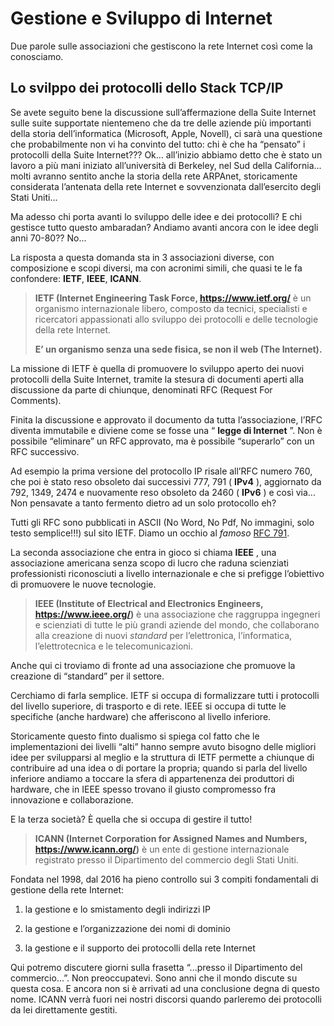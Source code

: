 # Gestione e Sviluppo di Internet

Due parole sulle associazioni che gestiscono la rete Internet così come la conosciamo.


## Lo svilppo dei protocolli dello Stack TCP/IP

Se avete seguito bene la discussione sull’affermazione della Suite Internet sulle suite supportate
nientemeno che da tre delle aziende più importanti della storia dell’informatica (Microsoft, Apple,
Novell), ci sarà una questione che probabilmente non vi ha convinto del tutto: chi è che ha “pensato” i
protocolli della Suite Internet??? Ok... all’inizio abbiamo detto che è stato un lavoro a più mani
iniziato all’università di Berkeley, nel Sud della California... molti avranno sentito anche la storia della
rete ARPAnet, storicamente considerata l’antenata della rete Internet e sovvenzionata dall’esercito
degli Stati Uniti...

Ma adesso chi porta avanti lo sviluppo delle idee e dei protocolli? E chi gestisce tutto questo
ambaradan? Andiamo avanti ancora con le idee degli anni 70-80?? No...

La risposta a questa domanda sta in 3 associazioni diverse, con composizione e scopi diversi, ma con
acronimi simili, che quasi te le fa confondere: **IETF**, **IEEE**, **ICANN**.

> **IETF (Internet Engineering Task Force, <a href="https://www.ietf.org/" target="_blank">https://www.ietf.org/</a>** è un 
> organismo internazionale libero, composto da tecnici, specialisti e ricercatori appassionati allo sviluppo dei protocolli e
> delle tecnologie della rete Internet.
> 
> **E’ un organismo senza una sede fisica, se non il web (The Internet).**

La missione di IETF è quella di promuovere lo sviluppo aperto dei nuovi protocolli della Suite Internet,
tramite la stesura di documenti aperti alla discussione da parte di chiunque, denominati RFC (Request
For Comments).

Finita la discussione e approvato il documento da tutta l’associazione, l’RFC diventa immutabile e
diviene come se fosse una “ **legge di Internet** ”. Non è possibile “eliminare” un RFC approvato, ma è
possibile “superarlo” con un RFC successivo.

Ad esempio la prima versione del protocollo IP risale all’RFC numero 760, che poi è stato reso
obsoleto dai successivi 777, 791 ( **IPv4** ), aggiornato da 792, 1349, 2474 e nuovamente reso obsoleto da
2460 ( **IPv6** ) e così via... Non pensavate a tanto fermento dietro ad un solo protocollo eh?

Tutti gli RFC sono pubblicati in ASCII (No Word, No Pdf, No immagini, solo testo semplice!!!) sul sito
IETF. Diamo un occhio al *famoso* [RFC 791](https://www.rfc-editor.org/rfc/rfc791).

La seconda associazione che entra in gioco si chiama **IEEE** , una associazione americana senza scopo
di lucro che raduna scienziati professionisti riconosciuti a livello internazionale e che si prefigge
l’obiettivo di promuovere le nuove tecnologie.

> **IEEE (Institute of Electrical and Electronics Engineers, <a href="https://www.ieee.org/" target="_blank">https://www.ieee.org/</a>)** 
> è una associazione che raggruppa ingegneri e scienziati di tutte le più grandi aziende del mondo, che collaborano
> alla creazione di nuovi *standard* per l’elettronica, l’informatica, l’elettrotecnica e le
> telecomunicazioni.

Anche qui ci troviamo di fronte ad una associazione che promuove la creazione di “standard” per il settore.

Cerchiamo di farla semplice. IETF si occupa di formalizzare tutti i protocolli del livello superiore, di
trasporto e di rete. IEEE si occupa di tutte le specifiche (anche hardware) che afferiscono al livello
inferiore.

Storicamente questo finto dualismo si spiega col fatto che le implementazioni dei livelli “alti” hanno
sempre avuto bisogno delle migliori idee per svilupparsi al meglio e la struttura di IETF permette a
chiunque di contribuire ad una idea o di portare la propria; quando si parla del livello inferiore andiamo
a toccare la sfera di appartenenza dei produttori di hardware, che in IEEE spesso trovano il giusto
compromesso fra innovazione e collaborazione.

E la terza società? È quella che si occupa di gestire il tutto!

> **ICANN (Internet Corporation for Assigned Names and Numbers, <a href="https://www.icann.org/" target="_blank">https://www.icann.org/</a>)** 
> è un ente di gestione internazionale registrato presso il Dipartimento del commercio degli Stati Uniti. 

Fondata nel 1998, dal 2016 ha pieno controllo sui 3 compiti fondamentali di gestione della rete Internet:

1. la gestione e lo smistamento degli indirizzi IP

2. la gestione e l’organizzazione dei nomi di dominio

3. la gestione e il supporto dei protocolli della rete Internet

Qui potremo discutere giorni sulla frasetta “...presso il Dipartimento del commercio...”. Non
preoccupatevi. Sono anni che il mondo discute su questa cosa. E ancora non si è arrivati ad una
conclusione degna di questo nome. ICANN verrà fuori nei nostri discorsi quando parleremo dei
protocolli da lei direttamente gestiti.

<br>
<br>

